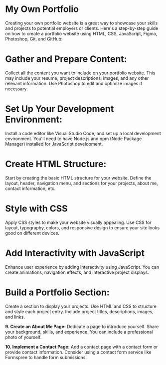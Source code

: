 <h1> My Own Portfolio </h1>
Creating your own portfolio website is a great way to showcase your skills and projects to potential employers or clients. Here's a step-by-step guide on how to create a portfolio website using HTML, CSS, JavaScript, Figma, Photoshop, Git, and GitHub:


 <h1> Gather and Prepare Content:  </h1>
   Collect all the content you want to include on your portfolio website. This may include your resume, project descriptions, images, and any other relevant information. Use Photoshop to edit and optimize images if necessary.

<h1> Set Up Your Development Environment: </h1>
   Install a code editor like Visual Studio Code, and set up a local development environment. You'll need to have Node.js and npm (Node Package Manager) installed for JavaScript development.

<h1> Create HTML Structure: </h1>
   Start by creating the basic HTML structure for your website. Define the layout, header, navigation menu, and sections for your projects, about me, contact information, etc.

<h1> Style with CSS </h1>
   Apply CSS styles to make your website visually appealing. Use CSS for layout, typography, colors, and responsive design to ensure your site looks good on different devices.

<h1> Add Interactivity with JavaScript </h1>
   Enhance user experience by adding interactivity using JavaScript. You can create animations, navigation effects, and interactive project displays.

<h1> Build a Portfolio Section: </h1>
   Create a section to display your projects. Use HTML and CSS to structure and style each project entry. Include project titles, descriptions, images, and links.

**9. Create an About Me Page:**
   Dedicate a page to introduce yourself. Share your background, skills, and experience. You can include a professional photo of yourself.

**10. Implement a Contact Page:**
    Add a contact page with a contact form or provide contact information. Consider using a contact form service like Formspree to handle form submissions.
